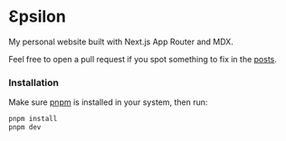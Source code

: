 # Ɛpsilon

My personal website built with Next.js App Router and MDX.

Feel free to open a pull request if you spot something to fix in the [posts](https://github.com/3p5ilon/Site/tree/main/content).

### Installation

Make sure [pnpm](https://pnpm.io/installation) is installed in your system, then run:

```bash
pnpm install
pnpm dev
```
